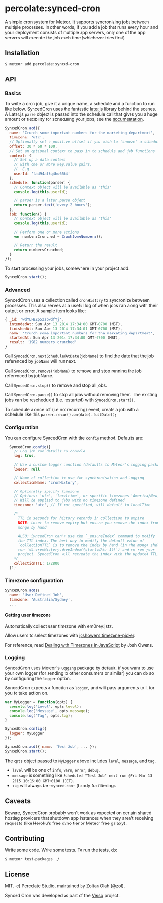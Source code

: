 # percolate:synced-cron

A simple cron system for [Meteor](http://meteor.com). It supports syncronizing jobs between multiple processes. In other words, if you add a job that runs every hour and your deployment consists of multiple app servers, only one of the app servers will execute the job each time (whichever tries first).

## Installation

``` sh
$ meteor add percolate:synced-cron
```

## API

### Basics

To write a cron job, give it a unique name, a schedule and a function to run like below. SyncedCron uses the fantastic [later.js](http://bunkat.github.io/later/) library behind the scenes. A Later.js `parse` object is passed into the schedule call that gives you a huge amount of flexibility for scheduling your jobs, see the [documentation](http://bunkat.github.io/later/parsers.html#overview).

``` js
SyncedCron.add({
  name: 'Crunch some important numbers for the marketing department',
  timezone: 'utc',
  // Optionally set a positive offset if you wish to 'snooze' a schedule
  offset: 30 * 60 * 100,
  // Set an optional context to pass in to schedule and job functions
  context: {
    // Set up a data context
    // with one or more key:value pairs.
    //  E.g.
    userId: 'fad94af3q4ho65h4'
  },
  schedule: function(parser) {
    // Context object will be available as 'this'
    console.log(this.userId);

    // parser is a later.parse object
    return parser.text('every 2 hours');
  },
  job: function() {
    // Context object will be available as 'this'
    console.log(this.userId);

    // Perform one or more actions
    var numbersCrunched = CrushSomeNumbers();

    // Return the result
    return numbersCrunched;
  }
});
```

To start processing your jobs, somewhere in your project add:

``` js
SyncedCron.start();
```

### Advanced

SyncedCron uses a collection called `cronHistory` to syncronize between processes. This also serves as a useful log of when jobs ran along with their output or error. A sample item looks like:

``` js
{ _id: 'wdYLPBZp5zzbwdfYj',
  intendedAt: Sun Apr 13 2014 17:34:00 GMT-0700 (MST),
  finishedAt: Sun Apr 13 2014 17:34:01 GMT-0700 (MST),
  name: 'Crunch some important numbers for the marketing department',
  startedAt: Sun Apr 13 2014 17:34:00 GMT-0700 (MST),
  result: '1982 numbers crunched'
}
```

Call `SyncedCron.nextScheduledAtDate(jobName)` to find the date that the job
referenced by `jobName` will run next.

Call `SyncedCron.remove(jobName)` to remove and stop running the job referenced by jobName.

Call `SyncedCron.stop()` to remove and stop all jobs.

Call `SyncedCron.pause()` to stop all jobs without removing them.  The existing jobs can be rescheduled (i.e. restarted) with `SyncedCron.start()`.

To schedule a once off (i.e not recurring) event, create a job with a schedule like this `parser.recur().on(date).fullDate();`


### Configuration

You can configure SyncedCron with the `config` method. Defaults are:

``` js
  SyncedCron.config({
    // Log job run details to console
    log: true,

    // Use a custom logger function (defaults to Meteor's logging package)
    logger: null

    // Name of collection to use for synchronisation and logging
    collectionName: 'cronHistory',

    // Optionally specify timezone
    // Options: 'utc', 'localtime', or specific timezones 'America/New_York'
    // Will be applied to jobs with no timezone defined
    timezone: 'utc', // If not specified, will default to localTime

    /*
      TTL in seconds for history records in collection to expire
      NOTE: Unset to remove expiry but ensure you remove the index from
      mongo by hand

      ALSO: SyncedCron can't use the `_ensureIndex` command to modify
      the TTL index. The best way to modify the default value of
      `collectionTTL` is to remove the index by hand (in the mongo shell
      run `db.cronHistory.dropIndex({startedAt: 1})`) and re-run your
      project. SyncedCron will recreate the index with the updated TTL.
    */
    collectionTTL: 172800
  });
```

### Timezone configuration
``` js
SyncedCron.add({
  name: 'User Defined Job',
  timezone: 'Australia/Sydney',
  ...
```

#### Getting user timezone

Automatically collect user timezone with [em0ney:jstz](https://atmospherejs.com/em0ney/jstz).

Allow users to select timezones with [joshowens:timezone-picker](https://atmospherejs.com/joshowens/timezone-picker).

For reference, read [Dealing with Timezones in JavaScript](http://joshowens.me/dealing-with-timezones-in-javascript/) by Josh Owens.

### Logging

SyncedCron uses Meteor's `logging` package by default. If you want to use your own logger (for sending to other consumers or similar) you can do so by configuring the `logger` option.

SyncedCron expects a function as `logger`, and will pass arguments to it for you to take action on.

```js
var MyLogger = function(opts) {
  console.log('Level', opts.level);
  console.log('Message', opts.message);
  console.log('Tag', opts.tag);
}

SyncedCron.config({
  logger: MyLogger
});

SyncedCron.add({ name: 'Test Job', ... });
SyncedCron.start();
```

The `opts` object passed to `MyLogger` above includes `level`, `message`, and `tag`.

- `level` will be one of `info`, `warn`, `error`, `debug`.
- `message` is something like `Scheduled "Test Job" next run @Fri Mar 13 2015 10:15:00 GMT+0100 (CET)`.
- `tag` will always be `"SyncedCron"` (handy for filtering).


## Caveats

Beware, SyncedCron probably won't work as expected on certain shared hosting providers that shutdown app instances when they aren't receiving requests (like Heroku's free dyno tier or Meteor free galaxy).

## Contributing

Write some code. Write some tests. To run the tests, do:

``` sh
$ meteor test-packages ./
```

## License

MIT. (c) Percolate Studio, maintained by Zoltan Olah (@zol).

Synced Cron was developed as part of the [Verso](http://versoapp.com) project.
